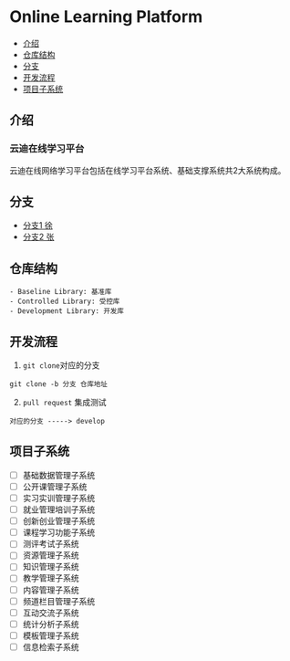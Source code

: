 # Online Learning Platform

  * [介绍](#介绍)
  * [仓库结构](#云迪在线学习平台)
  * [分支](#分支)
  * [开发流程](#开发流程)
  * [项目子系统](#项目子系统)

## 介绍

### 云迪在线学习平台

云迪在线网络学习平台包括在线学习平台系统、基础支撑系统共2大系统构成。

## 分支

- [分支1 徐](https://github.com/2474942479/HD-Project/tree/Xu/Development%20Library)
- [分支2 张](https://github.com/2474942479/HD-Project/tree/张/Development%20Library)

## 仓库结构

```struct
- Baseline Library: 基准库
- Controlled Library: 受控库
- Development Library: 开发库
```

## 开发流程
1. `git clone`对应的分支

```git
git clone -b 分支 仓库地址
```

2. `pull request` 集成测试

```git
对应的分支 -----> develop
```

## 项目子系统

- [ ] 基础数据管理子系统
- [ ] 公开课管理子系统
- [ ] 实习实训管理子系统
- [ ] 就业管理培训子系统
- [ ] 创新创业管理子系统
- [ ] 课程学习功能子系统
- [ ] 测评考试子系统
- [ ] 资源管理子系统
- [ ] 知识管理子系统
- [ ] 教学管理子系统
- [ ] 内容管理子系统
- [ ] 频道栏目管理子系统
- [ ] 互动交流子系统
- [ ] 统计分析子系统
- [ ] 模板管理子系统
- [ ] 信息检索子系统
